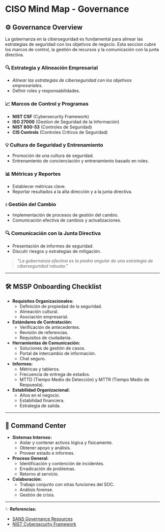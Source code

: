 # CISO Mind Map - Governance


## **⚙️ Governance Overview**
La gobernanza en la ciberseguridad es fundamental para alinear las estrategias de seguridad con los objetivos de negocio. Esta seccion cubre los marcos de control, la gestión de recursos y la comunicación con la junta directiva.

### **🔍 Estrategia y Alineación Empresarial**
- *Alinear las estrategias de ciberseguridad con los objetivos empresariales.*
- Definir roles y responsabilidades.

### **📈 Marcos de Control y Programas**
- **NIST CSF** (Cybersecurity Framework)
- **ISO 27000** (Gestíon de Seguridad de la Información)
- **NIST 800-53** (Controles de Seguridad)
- **CIS Controls** (Controles Críticos de Seguridad)

### **💡 Cultura de Seguridad y Entrenamiento**
- Promoción de una cultura de seguridad.
- Entrenamiento de concienciación y entrenamiento basado en roles.

### **📊 Métricas y Reportes**
- Establecer métricas clave.
- Reportar resultados a la alta dirección y a la junta directiva.

### **💧 Gestión del Cambio**
- Implementación de procesos de gestión del cambio.
- Comunicación efectiva de cambios y actualizaciones.

### **🔍 Comunicación con la Junta Directiva**
- Presentación de informes de seguridad.
- Discutir riesgos y estrategias de mitigación.

> *"La gobernanza efectiva es la piedra angular de una estrategia de ciberseguridad robusta."*

---

## 🛠 MSSP Onboarding Checklist
- **Requisitos Organizacionales:**
  - Definición de propiedad de la seguridad.
  - Alineación cultural.
  - Asociación empresarial.
- **Estándares de Contratación:**
  - Verificación de antecedentes.
  - Revisión de referencias.
  - Requisitos de ciudadanía.
- **Herramientas de Comunicación:**
  - Soluciones de gestión de casos.
  - Portal de intercambio de información.
  - Chat seguro.
- **Informes:**
  - Métricas y tableros.
  - Frecuencia de entrega de estados.
  - MTTD (Tiempo Medio de Detección) y MTTR (Tiempo Medio de Respuesta).
- **Estabilidad Organizacional:**
  - Años en el negocio.
  - Estabilidad financiera.
  - Estrategia de salida.

---

## 🏢 Command Center
- **Sistemas Internos:**
  - Aislar y contener activos lógica y físicamente.
  - Obtener apoyo y análisis.
  - Proveer estado e informes.
- **Proceso General:**
  - Identificación y contención de incidentes.
  - Erradicación de problemas.
  - Retorno al servicio.
- **Colaboración:**
  - Trabajo conjunto con otras funciones del SOC.
  - Análisis forense.
  - Gestión de crisis.

---

✨ **Referencias:**
- [SANS Governance Resources](https://www.sans.org/)
- [NIST Cybersecurity Framework](https://www.nist.gov/cyberframework)



